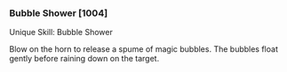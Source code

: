 ### Bubble Shower [1004]

Unique Skill: Bubble Shower

Blow on the horn to release a spume of magic bubbles. The bubbles float gently before raining down on the target.